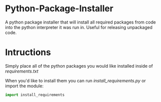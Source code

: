 # Python-Package-Installer
A python package installer that will install all required packages from code into the python interpreter it was run in. Useful for releasing unpackaged code.

# Intructions
Simply place all of the python packages you would like installed inside of *requirements.txt*

When you'd like to install them you can run *install_requirements.py* or import the module:
```python
import install_requirements
```
